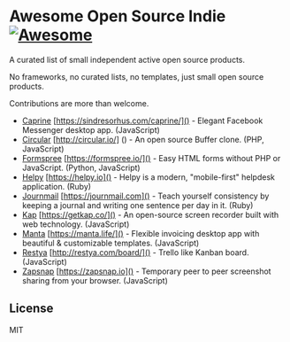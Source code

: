 # Awesome Open Source Indie [![Awesome](https://cdn.rawgit.com/sindresorhus/awesome/d7305f38d29fed78fa85652e3a63e154dd8e8829/media/badge.svg)](https://github.com/sindresorhus/awesome)

A curated list of small independent active open source products.

No frameworks, no curated lists, no templates, just small open source products.

Contributions are more than welcome.

* [Caprine](https://github.com/sindresorhus/caprine) [https://sindresorhus.com/caprine/]() - Elegant Facebook Messenger desktop app. (JavaScript)
* [Circular](https://github.com/julien-c/Circular) [http://circular.io/] () - An open source Buffer clone. (PHP, JavaScript)
* [Formspree](https://github.com/formspree/formspree) [https://formspree.io/]() - Easy HTML forms without PHP or JavaScript. (Python, JavaScript)
* [Helpy](https://github.com/helpyio/helpy) [https://helpy.io]() - Helpy is a modern, "mobile-first" helpdesk application. (Ruby)
* [Journmail](https://github.com/shime/journmail) [https://journmail.com]() - Teach yourself consistency by keeping a journal and writing one sentence per day in it. (Ruby)
* [Kap](https://github.com/wulkano/kap) [https://getkap.co/]() - An open-source screen recorder built with web technology. (JavaScript)
* [Manta](https://github.com/hql287/Manta) [https://manta.life/]() - Flexible invoicing desktop app with beautiful & customizable templates. (JavaScript)
* [Restya](https://github.com/RestyaPlatform/board/) [http://restya.com/board/]() - Trello like Kanban board. (JavaScript)
* [Zapsnap](https://github.com/twobucks/zapsnap) [https://zapsnap.io]() - Temporary peer to peer screenshot sharing from your browser. (JavaScript)

## License

MIT
